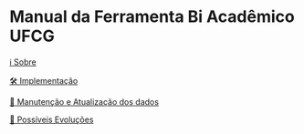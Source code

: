 # Manual da Ferramenta Bi Acadêmico UFCG

[ℹ️ Sobre](implementation/about.md)

[🛠️ Implementação](implementation/evolution.md)

[🔧 Manutenção e Atualização dos dados](implementation/maintenance.md)

[🌱 Possíveis Evoluções](implementation/evolution.md)